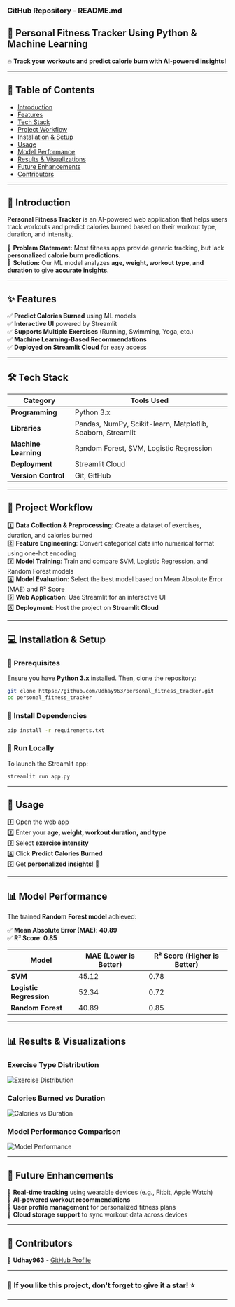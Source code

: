 ### **GitHub Repository - README.md**  

## **📌 Personal Fitness Tracker Using Python & Machine Learning**  

🔥 **Track your workouts and predict calorie burn with AI-powered insights!**  

---

## **📖 Table of Contents**  
- [Introduction](#introduction)  
- [Features](#features)  
- [Tech Stack](#tech-stack)  
- [Project Workflow](#project-workflow)  
- [Installation & Setup](#installation--setup)  
- [Usage](#usage)  
- [Model Performance](#model-performance)  
- [Results & Visualizations](#results--visualizations)  
- [Future Enhancements](#future-enhancements)  
- [Contributors](#contributors)  

---

## **🚀 Introduction**  
**Personal Fitness Tracker** is an AI-powered web application that helps users track workouts and predict calories burned based on their workout type, duration, and intensity.  

🔹 **Problem Statement:** Most fitness apps provide generic tracking, but lack **personalized calorie burn predictions**.  
🔹 **Solution:** Our ML model analyzes **age, weight, workout type, and duration** to give **accurate insights**.  

---

## **✨ Features**  
✅ **Predict Calories Burned** using ML models  
✅ **Interactive UI** powered by Streamlit  
✅ **Supports Multiple Exercises** (Running, Swimming, Yoga, etc.)  
✅ **Machine Learning-Based Recommendations**  
✅ **Deployed on Streamlit Cloud** for easy access  

---

## **🛠 Tech Stack**  
| **Category**      | **Tools Used**         |  
|------------------|----------------------|  
| **Programming**  | Python 3.x            |  
| **Libraries**    | Pandas, NumPy, Scikit-learn, Matplotlib, Seaborn, Streamlit |  
| **Machine Learning** | Random Forest, SVM, Logistic Regression |  
| **Deployment**   | Streamlit Cloud       |  
| **Version Control** | Git, GitHub          |  

---

## **📂 Project Workflow**  
1️⃣ **Data Collection & Preprocessing**: Create a dataset of exercises, duration, and calories burned  
2️⃣ **Feature Engineering**: Convert categorical data into numerical format using one-hot encoding  
3️⃣ **Model Training**: Train and compare SVM, Logistic Regression, and Random Forest models  
4️⃣ **Model Evaluation**: Select the best model based on Mean Absolute Error (MAE) and R² Score  
5️⃣ **Web Application**: Use Streamlit for an interactive UI  
6️⃣ **Deployment**: Host the project on **Streamlit Cloud**  

---

## **💻 Installation & Setup**  
### **🔹 Prerequisites**  
Ensure you have **Python 3.x** installed. Then, clone the repository:  

```sh
git clone https://github.com/Udhay963/personal_fitness_tracker.git
cd personal_fitness_tracker
```

### **🔹 Install Dependencies**  
```sh
pip install -r requirements.txt
```

### **🔹 Run Locally**  
To launch the Streamlit app:  
```sh
streamlit run app.py
```

---

## **🚀 Usage**  
1️⃣ Open the web app  
2️⃣ Enter your **age, weight, workout duration, and type**  
3️⃣ Select **exercise intensity**  
4️⃣ Click **Predict Calories Burned**  
5️⃣ Get **personalized insights**! 🎉  

---

## **📊 Model Performance**  
The trained **Random Forest model** achieved:  

✅ **Mean Absolute Error (MAE)**: **40.89**  
✅ **R² Score**: **0.85**  

| **Model**              | **MAE (Lower is Better)** | **R² Score (Higher is Better)** |  
|-----------------------|----------------------|----------------------|  
| **SVM**               | 45.12                 | 0.78                 |  
| **Logistic Regression** | 52.34                 | 0.72                 |  
| **Random Forest**      | 40.89                 | 0.85                 |  

---

## **📊 Results & Visualizations**  
### **Exercise Type Distribution**  
![Exercise Distribution](plots/exercise_distribution.png)  

### **Calories Burned vs Duration**  
![Calories vs Duration](plots/calories_vs_duration.png)  

### **Model Performance Comparison**  
![Model Performance](plots/model_performance_mae.png)  

---

## **🚀 Future Enhancements**  
🔹 **Real-time tracking** using wearable devices (e.g., Fitbit, Apple Watch)  
🔹 **AI-powered workout recommendations**  
🔹 **User profile management** for personalized fitness plans  
🔹 **Cloud storage support** to sync workout data across devices  

---

## **👥 Contributors**  
👤 **Udhay963** - [GitHub Profile](https://github.com/Udhay963)  

---

### **🌟 If you like this project, don't forget to give it a star! ⭐**  

---
